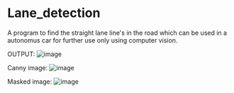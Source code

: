 # Lane_detection

A program to find the straight lane line's in the road which can be used in a autonomus car for further use only using computer vision.

OUTPUT:
![image](https://user-images.githubusercontent.com/65033982/114568646-ee788980-9c91-11eb-9355-817c8e3d1f08.png)

Canny image:
![image](https://user-images.githubusercontent.com/65033982/114654563-199dc000-9d08-11eb-9dde-ac81569f14ff.png)

Masked image:
![image](https://user-images.githubusercontent.com/65033982/114654617-30dcad80-9d08-11eb-875b-12e840ce8b8f.png)

